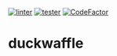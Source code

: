 [![linter](https://github.com/rubbinduck/duckwaffle/actions/workflows/linter.yml/badge.svg)](https://github.com/rubbinduck/duckwaffle/actions/workflows/linter.yml)
[![tester](https://github.com/rubbinduck/duckwaffle/actions/workflows/tester.yml/badge.svg)](https://github.com/rubbinduck/duckwaffle/actions/workflows/tester.yml)
[![CodeFactor](https://www.codefactor.io/repository/github/rubbinduck/duckwaffle/badge)](https://www.codefactor.io/repository/github/rubbinduck/duckwaffle)
# duckwaffle

